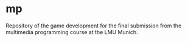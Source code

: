 # mp
Repository of the game development for the final submission from the multimedia programming course at the LMU Munich.
